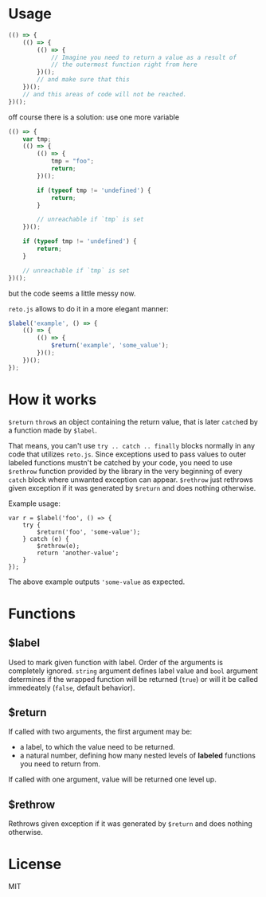 # Usage

```javascript
(() => {
    (() => {
        (() => {
            // Imagine you need to return a value as a result of
            // the outermost function right from here
        })();
        // and make sure that this
    })();
    // and this areas of code will not be reached.
})();
```

off course there is a solution: use one more variable

```javascript
(() => {
    var tmp;
    (() => {
        (() => {
            tmp = "foo";
            return;
        })();

        if (typeof tmp != 'undefined') {
            return;
        }

        // unreachable if `tmp` is set
    })();

    if (typeof tmp != 'undefined') {
        return;
    }

    // unreachable if `tmp` is set
})();
```

but the code seems a little messy now.

`reto.js` allows to do it in a more elegant manner:

```javascript
$label('example', () => {
    (() => {
        (() => {
            $return('example', 'some_value');
        })();
    })();
});
```

# How it works

`$return` `throw`s an object containing the return value, that is later `catch`ed by a function made by `$label`.

That means, you can't use `try .. catch .. finally` blocks normally in any code that utilizes `reto.js`. Since exceptions used to pass values to outer labeled functions mustn't be catched by your code, you need to use `$rethrow` function provided by the library in the very beginning of every `catch` block where unwanted exception can appear. `$rethrow` just rethrows given exception if it was generated by `$return` and does nothing otherwise.

Example usage:

```
var r = $label('foo', () => {
    try {
        $return('foo', 'some-value');
    } catch (e) {
        $rethrow(e);
        return 'another-value';
    }
});
```

The above example outputs `'some-value` as expected.

# Functions

## $label

Used to mark given function with label. Order of the arguments is completely ignored. `string` argument defines label value and `bool` argument determines if the wrapped function will be returned (`true`) or will it be called immedeately (`false`, default behavior).

## $return

If called with two arguments, the first argument may be:

- a label, to which the value need to be returned.
- a natural number, defining how many nested levels of **labeled** functions you need to return from.

If called with one argument, value will be returned one level up.

## $rethrow

Rethrows given exception if it was generated by `$return` and does nothing otherwise.

# License

MIT
